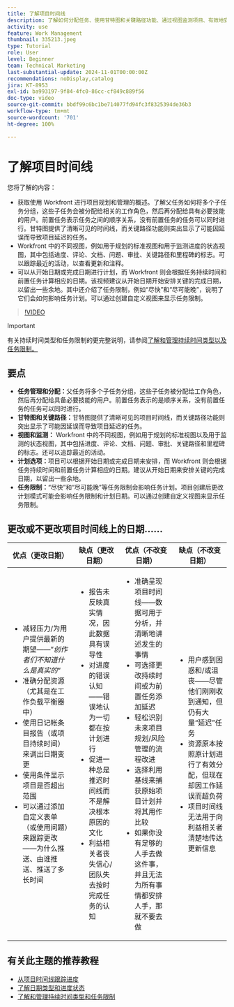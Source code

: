 ```yaml
---
title: 了解项目时间线
description: 了解如何分配任务、使用甘特图和关键路径功能、通过视图监测项目、有效地安排任务以及通过应用限制来实现最佳的项目规划。
activity: use
feature: Work Management
thumbnail: 335213.jpeg
type: Tutorial
role: User
level: Beginner
team: Technical Marketing
last-substantial-update: 2024-11-01T00:00:00Z
recommendations: noDisplay,catalog
jira: KT-8953
exl-id: ba993197-9f84-4fc0-86cc-cf849c889f56
doc-type: video
source-git-commit: bbdf99c6bc1be714077fd94fc3f8325394de36b3
workflow-type: tm+mt
source-wordcount: '701'
ht-degree: 100%

---
```


# 了解项目时间线

您将了解的内容：

* 获取使用 Workfront 进行项目规划和管理的概述。了解父任务如何将多个子任务分组，这些子任务会被分配给相关的工作角色，然后再分配给具有必要技能的用户。前置任务表示任务之间的顺序关系，没有前置任务的任务可以同时进行。甘特图提供了清晰可见的时间线，而关键路径功能则突出显示了可能因延误而导致项目延迟的任务。
* Workfront 中的不同视图，例如用于规划的标准视图和用于监测进度的状态视图，其中包括进度、评论、文档、问题、审批、关键路径和里程碑的标志。可以跟踪最近的活动，以查看更新和注释。
* 可以从开始日期或完成日期进行计划，而 Workfront 则会根据任务持续时间和前置任务计算相应的日期。该视频建议从开始日期开始安排关键的完成日期，以留出一些余地。其中还介绍了任务限制，例如“尽快”和“尽可能晚”，说明了它们会如何影响任务计划。可以通过创建自定义视图来显示任务限制。

>[!VIDEO](https://video.tv.adobe.com/v/335213/?quality=12&learn=on&enablevpops=1)

>[!IMPORTANT]
>
>有关持续时间类型和任务限制的更完整说明，请参阅[了解和管理持续时间类型以及任务限制。](/help/manage-work/intermediate-projects/understand-and-manage-duration-types-and-task-constraints.md)

## 要点

* **任务管理和分配：**&#x200B;父任务将多个子任务分组，这些子任务被分配给工作角色，然后再分配给具备必要技能的用户。前置任务表示的是顺序关系，没有前置任务的任务可以同时进行。&#x200B;
* **甘特图和关键路径：**&#x200B;甘特图提供了清晰可见的项目时间线，而关键路径功能则突出显示了可能因延误而导致项目延迟的任务。
* **视图和监测：** Workfront 中的不同视图，例如用于规划的标准视图以及用于监测的状态视图，其中包括进度、评论、文档、问题、审批、关键路径和里程碑的标志。还可以追踪最近的活动。
* **计划选项：**&#x200B;项目可以根据开始日期或完成日期来安排，而 Workfront 则会根据任务持续时间和前置任务计算相应的日期。建议从开始日期来安排关键的完成日期，以留出一些余地。
* **任务限制：**“尽快”和“尽可能晚”等任务限制会影响任务计划。项目创建后更改计划模式可能会影响任务限制和计划日期。可以通过创建自定义视图来显示任务限制。


## 更改或不更改项目时间线上的日期……

| 优点（更改日期） | 缺点（更改日期） | 优点（不改变日期） | 缺点（不改变日期） |
|---------------------------|---------------------------|---------------------------|---------------------------|
| <ul><li>减轻压力/为用户提供最新的期望——”_创作者们不知道什么是真实的_“</li><li>准确分配资源（尤其是在工作负载平衡器中）</li><li>使用日记帐条目报告（或项目持续时间）来调出日期变更</li><li>使用条件显示项目是否超出范围</li><li>可以通过添加自定义表单（或使用问题）来跟踪更改——为什么推送、由谁推送、推送了多长时间</li></ul> | <ul></li><li>报告未反映真实情况，因此数据具有误导性</li><li>对进度的错误认知——错误地认为一切都在按计划进行</li><li>促进一种总是推迟时间线而不是解决根本原因的文化</li><li>利益相关者丧失信心/团队失去按时完成任务的认知 </li></ul> | <ul></li><li>准确呈现项目时间线——数据可用于分析，并清晰地讲述发生的事情</li><li>可选择更改持续时间或为前置任务添加延迟</li><li>轻松识别未来项目规划/风险管理的流程改进</li><li>选择利用基线来捕获原始项目计划并将其用作比较</li><li>如果你没有足够的人手去做这件事，并且无法为所有事情都安排人手，那就不要去做</li></ul> | <ul></li><li>用户感到困惑和/或沮丧——尽管他们刚刚收到通知，但仍有大量“延迟”任务</li><li>资源原本按照原计划进行了有效分配，但现在却因工作延误而超负荷</li><li>项目时间线无法用于向利益相关者清楚地传达更新信息</li></ul> |


## 有关此主题的推荐教程

* [从项目时间线跟踪进度](/help/manage-work/project-timelines/track-work-progress-from-the-project-timeline.md)
* [了解日期类型和进度状态](/help/manage-work/project-timelines/understand-task-dates-and-progress-status.md)
* [了解和管理持续时间类型和任务限制](/help/manage-work/intermediate-projects/understand-and-manage-duration-types-and-task-constraints.md)

